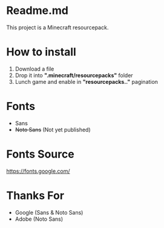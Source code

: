 # Readme.md
This project is a Minecraft resourcepack.

# How to install
1. Download a file
2. Drop it into **".minecraft/resourcepacks"** folder
3. Lunch game and enable in **"resourcepacks.."** pagination

# Fonts
- Sans
- ~~Noto Sans~~ (Not yet published)

# Fonts Source
<https://fonts.google.com/>

# Thanks For
- Google (Sans & Noto Sans)
- Adobe (Noto Sans)
